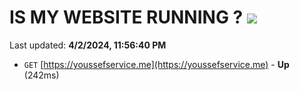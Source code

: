 # IS MY WEBSITE RUNNING ? [![](https://img.shields.io/static/v1?label=Sponsor&message=%E2%9D%A4&logo=GitHub&color=%23fe8e86)](https://github.com/sponsors/<username>)

Last updated: **4/2/2024, 11:56:40 PM**

- `GET` [https://youssefservice.me](https://youssefservice.me) - **Up** (242ms)

